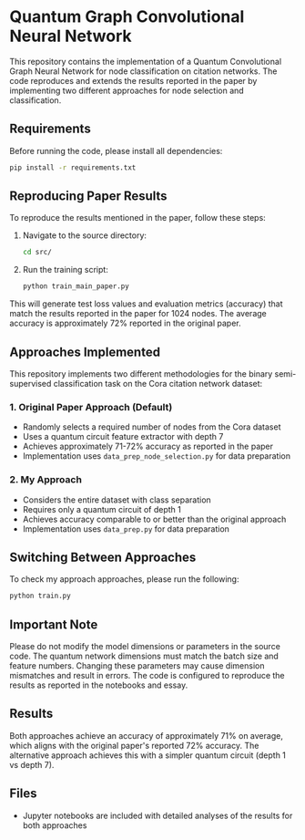 # Quantum Graph Convolutional Neural Network

This repository contains the implementation of a Quantum Convolutional Graph Neural Network for node classification on citation networks. The code reproduces and extends the results reported in the paper by implementing two different approaches for node selection and classification.

## Requirements

Before running the code, please install all dependencies:

```bash
pip install -r requirements.txt
```

## Reproducing Paper Results

To reproduce the results mentioned in the paper, follow these steps:

1. Navigate to the source directory:
   ```bash
   cd src/
   ```

2. Run the training script:
   ```bash
   python train_main_paper.py
   ```

This will generate test loss values and evaluation metrics (accuracy) that match the results reported in the paper for 1024 nodes. The average accuracy is approximately 72% reported in the original paper.

## Approaches Implemented

This repository implements two different methodologies for the binary semi-supervised classification task on the Cora citation network dataset:

### 1. Original Paper Approach (Default)
- Randomly selects a required number of nodes from the Cora dataset
- Uses a quantum circuit feature extractor with depth 7
- Achieves approximately 71-72% accuracy as reported in the paper
- Implementation uses `data_prep_node_selection.py` for data preparation


### 2. My Approach
- Considers the entire dataset with class separation
- Requires only a quantum circuit of depth 1
- Achieves accuracy comparable to or better than the original approach
- Implementation uses `data_prep.py` for data preparation



## Switching Between Approaches

To check my approach approaches, please run the following:
   ```bash
   python train.py
   ```

## Important Note

Please do not modify the model dimensions or parameters in the source code. The quantum network dimensions must match the batch size and feature numbers. Changing these parameters may cause dimension mismatches and result in errors. The code is configured to reproduce the results as reported in the notebooks and essay.

## Results

Both approaches achieve an accuracy of approximately 71% on average, which aligns with the original paper's reported 72% accuracy. The alternative approach achieves this with a simpler quantum circuit (depth 1 vs depth 7).

## Files
- Jupyter notebooks are included with detailed analyses of the results for both approaches
